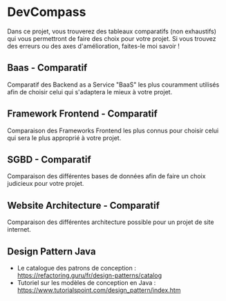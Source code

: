 # DevCompass
Dans ce projet, vous trouverez des tableaux comparatifs (non exhaustifs) qui vous permettront de faire des choix pour votre projet.
Si vous trouvez des erreurs ou des axes d'amélioration, faites-le moi savoir !

## Baas - Comparatif
Comparatif des Backend as a Service "BaaS" les plus couramment utilisés afin de choisir celui qui s'adaptera le mieux à votre projet.

## Framework Frontend - Comparatif
Comparaison des Frameworks Frontend les plus connus pour choisir celui qui sera le plus approprié à votre projet.

## SGBD - Comparatif
Comparaison des différentes bases de données afin de faire un choix judicieux pour votre projet.

## Website Architecture - Comparatif
Comparaison des différentes architecture possible pour un projet de site internet.

## Design Pattern Java
- Le catalogue des patrons de conception         : https://refactoring.guru/fr/design-patterns/catalog
- Tutoriel sur les modèles de conception en Java : https://www.tutorialspoint.com/design_pattern/index.htm
